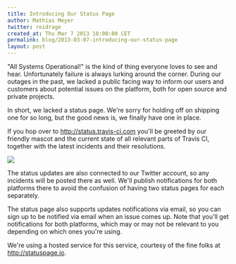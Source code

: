 ```yaml
---
title: Introducing Our Status Page
author: Mathias Meyer
twitter: roidrage
created_at: Thu Mar 7 2013 18:00:00 CET
permalink: blog/2013-03-07-introducing-our-status-page
layout: post
---
```

"All Systems Operational!" is the kind of thing everyone loves to see and hear.
Unfortunately failure is always lurking around the corner. During our outages in
the past, we lacked a public facing way to inform our users and customers about
potential issues on the platform, both for open source and private projects.

In short, we lacked a status page. We're sorry for holding off on shipping one
for so long, but the good news is, we finally have one in place.

If you hop over to <http://status.travis-ci.com> you'll be greeted by our
friendly mascot and the current state of all relevant parts of Travis CI,
together with the latest incidents and their resolutions.

![](http://s3itch.paperplanes.de/status.travis-ci.com-20130307-105910.png)

The status updates are also connected to our Twitter account, so any incidents
will be posted there as well. We'll publish notifications for both platforms
there to avoid the confusion of having two status pages for each separately.

The status page also supports updates notifications via email, so you can sign
up to be notified via email when an issue comes up. Note that you'll get
notifications for both platforms, which may or may not be relevant to you
depending on which ones you're using.

We're using a hosted service for this service, courtesy of the fine folks at
<http://statuspage.io>.

